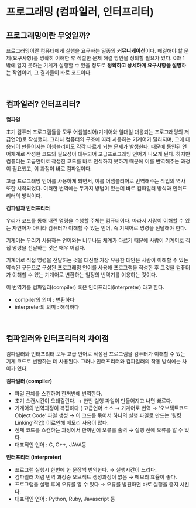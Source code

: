 # 프로그래밍 (컴파일러, 인터프리터)

## 프로그래밍이란 무엇일까?

프로그래밍이란 컴퓨터에게 실행을 요구하는 일종의 **커뮤니케이션**이다. 해결해야 할 문제(요구사항)를 명확히 이해한 후 적절한 문제 해결 방안을 정의할 필요가 있다. 0과 1 밖에 알지 못하는 기계가 실행할 수 있을 정도로 **정확하고 상세하게 요구사항을 설명**하는 작업이며, 그 결과물이 바로 코드이다.

<br/>

## 컴파일러? 인터프리터?

**컴파일**

초기 컴퓨터 프로그램들을 모두 어셈블리어(기계어와 일대일 대응되는 프로그래밍의 저급언어)로 작성했다. 그러나 컴퓨터의 구조에 따라 사용하는 기계어가 달라지며, 그에 대응되어 만들어지는 어셈블리어도 각각 다르게 되는 문제가 발생한다. 때문에 통인된 언어체계로 작성한 코드의 필요성이 대두되어 고급프로그래밍 언어가 나오게 된다. 하지만 컴퓨터는 고급언어로 작성한 코드를 바로 인식하지 못하기 때문에 이를 번역해주는 과정이 필요했고, 이 과정이 바로 컴파일이다.

고급 프로그래밍 언어를 사용하게 되면서, 이를 어셈블리어로 번역해주는 작업의 역사 또한 시작되었다. 이러한 번역에는 두가지 방법이 있는데 바로 컴파일러 방식과 인터프리터의 방식이다.

**컴파일과 인터프리터**

우리가 코드를 통해 내린 명령을 수행할 주체는 컴퓨터이다. 따라서 사람이 이해할 수 있는 자연어가 아니라 컴퓨터가 이해할 수 있는 언어, 즉 기계어로 명령을 전달해야 한다.

기계어는 우리가 사용하는 언어와는 너무나도 체계가 다르기 때문에 사람이 기계어로 직접 명령을 전달하는 것은 매우 어렵다.

기계어로 직접 명령을 전달하는 것을 대신할 가장 유용한 대안은 사람이 이해할 수 있는 약속된 구문으로 구성된 프로그래밍 언어를 사용해 프로그램을 작성한 후 그것을 컴퓨터가 이해할 수 있는 기계어로 변환하는 일정의 번역기를 이용하는 것이다.

이 번역기를 컴파일러(compiler) 혹은 인터프리터(interpreter) 라고 한다.

- compiler의 의미 : 변환하다
- interpreter의 의미 : 해석하다

<br/>

## 컴파일러와 인터프리터의 차이점

컴파일러와 인터프리터 모두 고급 언어로 작성된 프로그램을 컴퓨터가 이해할 수 있는 기계 코드로 변환하는 데 사용된다. 그러나 인터프리터와 컴파일러의 작동 방식에는 차이가 있다.

**컴파일러 (compiler)**

- 파일 전체를 스캔하여 한꺼번에 번역한다.
- 초기 스캔시간이 오래걸린다. → 한번 실행 파일이 만들어지고 나면 빠르다.
- 기계어의 번역과정이 복잡하다 ( 고급언어 소스 → 기계어로 번역 → ‘오브젝트코드 Object Code’ 파일 생성 → 이 코드를 묶어서 하나의 실행 파일로 만드는 ‘링킹 Linking’작업) 이로인해 메모리 사용이 많다.
- 전체 코드를 스캔하는 과정에서 한꺼번에 오류를 출력 → 실행 전에 오류를 알 수 있다.
- 대표적인 언어 : C, C++, JAVA등

**인터프리터 (interpreter)**

- 프로그램 실행시 한번에 한 문장씩 번역한다. → 실행시간이 느리다.
- 컴파일러 처럼 번역 과정중 오브젝트 생성과정이 없음 → 메모리 효율이 좋다.
- 프로그램을 실행 후에 오류를 알 수 있다 → 오류를 발견하면 바로 실행을 중지 시킨다.
- 대표적인 언어 : Python, Ruby, Javascript 등
